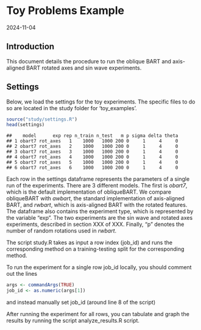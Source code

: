 Toy Problems Example
================
2024-11-04

## Introduction

This document details the procedure to run the oblique BART and
axis-aligned BART rotated axes and sin wave experiments.

## Settings

Below, we load the settings for the toy experiments. The specific files
to do so are located in the study folder for ‘toy_examples’.

``` r
source("study/settings.R")
head(settings)
```

    ##    model      exp rep n_train n_test   m p sigma delta theta
    ## 1 obart7 rot_axes   1    1000   1000 200 0     1     4     0
    ## 2 obart7 rot_axes   2    1000   1000 200 0     1     4     0
    ## 3 obart7 rot_axes   3    1000   1000 200 0     1     4     0
    ## 4 obart7 rot_axes   4    1000   1000 200 0     1     4     0
    ## 5 obart7 rot_axes   5    1000   1000 200 0     1     4     0
    ## 6 obart7 rot_axes   6    1000   1000 200 0     1     4     0

Each row in the settings dataframe represents the parameters of a single
run of the experiments. There are 3 different models. The first is
*obart7*, which is the default implementation of obliqueBART. We compare
obliqueBART with *awbart*, the standard implementation of axis-aligned
BART, and *rwbart*, which is axis-aligned BART with the rotated
features. The dataframe also contains the experiment type, which is
represented by the variable “exp”. The two experiments are the sin wave
and rotated axes experiments, described in section XXX of XXX. Finally,
“p” denotes the number of random rotations used in *rwbart*.

The script study.R takes as input a row index (job_id) and runs the
corresponding method on a training-testing split for the corresponding
method.

To run the experiment for a single row job_id locally, you should
comment out the lines

``` r
args <- commandArgs(TRUE)
job_id <- as.numeric(args[1])
```

and instead manually set job_id (around line 8 of the script)

After running the experiment for all rows, you can tabulate and graph
the results by running the script analyze_results.R script.
